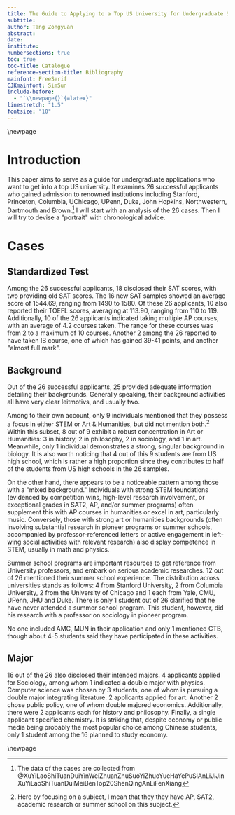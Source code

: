 ```yaml
---
title: The Guide to Applying to a Top US University for Undergraduate Study
subtitle: 
author: Tang Zongyuan
abstract: 
date: 
institute: 
numbersections: true
toc: true
toc-title: Catalogue
reference-section-title: Bibliography
mainfont: FreeSerif
CJKmainfont: SimSun
include-before:
  - "`\\newpage{}`{=latex}"
linestretch: "1.5"
fontsize: "10"
---
```

\newpage

# Introduction
This paper aims to serve as a guide for undergraduate applications who want to get into a top US university. It examines 26 successful applicants who gained admission to renowned institutions including Stanford, Princeton, Columbia, UChicago, UPenn, Duke, John Hopkins, Northwestern, Dartmouth and Brown.[^1] 
I will start with an analysis of the 26 cases. Then I will try to devise a "portrait" with chronological advice.

# Cases

## Standardized Test

Among the 26 successful applicants, 18 disclosed their SAT scores, with two providing old SAT scores. The 16 new SAT samples showed an average score of 1544.69, ranging from 1490 to 1580. Of these 26 applicants, 10 also reported their TOEFL scores, averaging at 113.90, ranging from 110 to 119. Additionally, 10 of the 26 applicants indicated taking multiple AP courses, with an average of 4.2 courses taken. The range for these courses was from 2 to a maximum of 10 courses. Another 2 among the 26 reported to have taken IB course, one of which has gained 39-41 points, and another "almost full mark".

## Background

Out of the 26 successful applicants, 25 provided adequate information detailing their backgrounds. Generally speaking, their background activities all have very clear leitmotivs, and usually two.

Among to their own account, only 9 individuals mentioned that they possess a focus in either STEM or Art & Humanities, but did not mention both.[^2] Within this subset, 8 out of 9 exhibit a robust concentration in Art or Humanities: 3 in history, 2 in philosophy, 2 in sociology, and 1 in art. Meanwhile, only 1 individual demonstrates a strong, singular background in biology. It is also worth noticing that 4 out of this 9 students are from US high school, which is rather a high proportion since they contributes to half of the students from US high schools in the 26 samples.

On the other hand, there appears to be a noticeable pattern among those with a "mixed background." Individuals with strong STEM foundations (evidenced by competition wins, high-level research involvement, or exceptional grades in SAT2, AP, and/or summer programs) often supplement this with AP courses in humanities or excel in art, particularly music. Conversely, those with strong art or humanities backgrounds (often involving substantial research in pioneer programs or summer schools, accompanied by professor-referenced letters or active engagement in left-wing social activities with relevant research) also display competence in STEM, usually in math and physics.

Summer school programs are important resources to get reference from University professors, and embark on serious academic researches. 12 out of 26 mentioned their summer school experience. The distribution across universities stands as follows: 4 from Stanford University, 2 from Columbia University, 2 from the University of Chicago and 1 each from Yale, CMU, UPenn, JHU and Duke. There is only 1 student out of 26 clarified that he have never attended a summer school program. This student, however, did his research with a professor on sociology in pioneer program.

No one included AMC, MUN in their application and only 1 mentioned CTB, though about 4-5 students said they have participated in these activities.

## Major

16 out of the 26 also disclosed their intended majors. 4 applicants applied for Sociology, among whom 1 indicated a double major with physics. Computer science was chosen by 3 students, one of whom is pursuing a double major integrating literature. 2 applicants applied for art. Another 2 chose public policy, one of whom double majored economics. Additionally, there were 2 applicants each for history and philosophy. Finally, a single applicant specified chemistry. It is striking that, despite economy or public media being probably the most popular choice among Chinese students, only 1 student among the 16 planned to study economy. 

\newpage

[^1]: The data of the cases are collected from @XuYiLaoShiTuanDuiYinWeiZhuanZhuSuoYiZhuoYueHaYePuSiAnLiJiJinXuYiLaoShiTuanDuiMeiBenTop20ShenQingAnLiFenXiang 
[^2]: Here by focusing on a subject, I mean that they they have AP, SAT2, academic research or summer school on this subject.